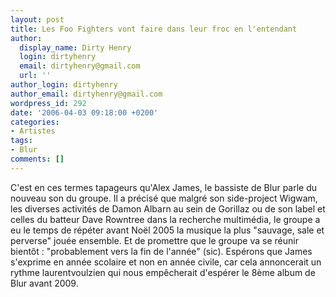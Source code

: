 ```yaml
---
layout: post
title: Les Foo Fighters vont faire dans leur froc en l'entendant
author:
  display_name: Dirty Henry
  login: dirtyhenry
  email: dirtyhenry@gmail.com
  url: ''
author_login: dirtyhenry
author_email: dirtyhenry@gmail.com
wordpress_id: 292
date: '2006-04-03 09:18:00 +0200'
categories:
- Artistes
tags:
- Blur
comments: []
---
```

C'est en ces termes tapageurs qu'Alex James, le bassiste de Blur parle du nouveau son du groupe. Il a précisé que malgré son side-project Wigwam, les diverses activités de Damon Albarn au sein de Gorillaz ou de son label et celles du batteur Dave Rowntree dans la recherche multimédia, le groupe a eu le temps de répéter avant Noël 2005 la musique la plus "sauvage, sale et perverse" jouée ensemble. Et de promettre que le groupe va se réunir bientôt : "probablement vers la fin de l'année" (sic). Espérons que James s'exprime en année scolaire et non en année civile, car cela annoncerait un rythme laurentvoulzien qui nous empêcherait d'espérer le 8ème album de Blur avant 2009.
